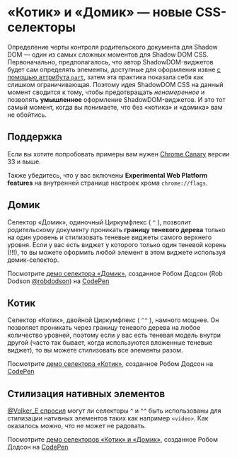 «Котик» и «Домик» — новые CSS-селекторы
==========================================================

Определение черты контроля родительского документа для
Shadow DOM — один из самых сложных моментов для Shadow DOM CSS.
Первоначально, предполагалось, что автор ShadowDOM-виджетов будет
сам определять элементы, доступные для оформления извне
[с помощью аттрибута `part`][1], затем эта практика показала себя как
слишком ограничивающая. Поэтому идея ShadowDOM CSS на данный момент
сводится к тому, чтобы предотвращать *ненамеренное* и позволять
**умышленное** оформление ShadowDOM-виджетов. И это тот самый момент,
когда вы понимаете, что без «котика» и «домика» вам не обойтись.

## Поддержка

Если вы хотите попробовать примеры вам нужен [Chrome Canary][3]
версии 33 и выше.

Также убедитесь, что у вас включены **Experimental Web Platform features**
на внутренней странице настроек хрома `chrome://flags`.


## Домик

Селектор «Домик», одиночный Циркумфлекс ( `^` ), позволит
родительскому документу проникать **границу теневого дерева**
только на один уровень и стилизовать теневые виджеты самого
верхнего уровня. Если у вас есть виджет у которого только один
теневой корень (!!!), то вы можете оформить любой элемент в этом
виджете используя домик-селектор.

Посмотрите [демо селектора «Домик»][4], созданное Робом Додсон
(Rob Dodson [@robdodson][5]) на [CodePen][6]


## Котик

Селектор «Котик», двойной Циркумфлекс ( `^^` ), намного мощнее.
Он позволяет проникать через границу теневого дерева на любое количество
уровней, поэтому если у вас есть теневая модель внутри другой (часто
так бывает, когда используются вложенные теневые виджет), то
вы можете стилизовать все элементы разом.

Посмотрите [демо селектора «Котик»][7], созданное Робом Додсон на [CodePen][6]


## Стилизация нативных элементов

[@Volker_E спросил][8] могут ли селекторы `^` и `^^` быть использованы
для стилизации нативных элементов таких как например `<video>`.
Как оказалось можно, что не может не радовать.

Посмотрите [демо селекторов «Котик» и «Домик»][9], созданное Робом Додсон на [CodePen][6]

[1]: http://robdodson.me/blog/2013/08/29/shadow-dom-styles-cont-dot#parts
[3]: https://www.google.com/intl/en/chrome/browser/canary.html
[4]: http://codepen.io/robdodson/pen/EhIax
[5]: http://codepen.io/robdodson
[6]: http://codepen.io
[7]: http://codepen.io/robdodson/pen/wFqJg
[8]: https://twitter.com/Volker_E/status/401202275009310722
[9]: http://codepen.io/robdodson/pen/iaJHd
